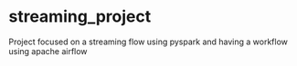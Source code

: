 # streaming_project
Project focused on a streaming flow using pyspark and having a workflow using apache airflow
